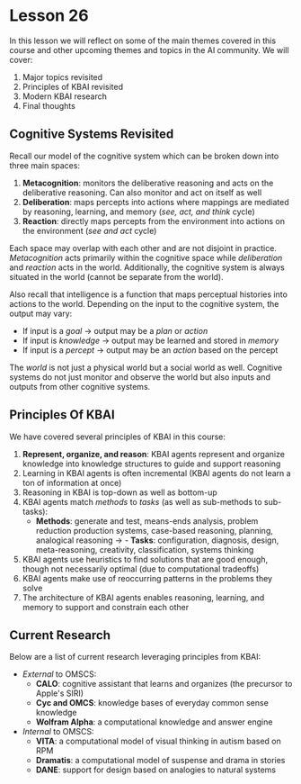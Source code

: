 # Lesson 26

In this lesson we will reflect on some of the main themes covered in this course and other upcoming themes and topics in the AI community. We will cover:

1. Major topics revisited
2. Principles of KBAI revisited
3. Modern KBAI research
4. Final thoughts

## Cognitive Systems Revisited

Recall our model of the cognitive system which can be broken down into three main spaces:

1. **Metacognition**: monitors the deliberative reasoning and acts on the deliberative reasoning. Can also monitor and act on itself as well
2. **Deliberation**: maps percepts into actions where mappings are mediated by reasoning, learning, and memory (_see, act, and think_ cycle)
3. **Reaction**: directly maps percepts from the environment into actions on the environment (_see and act_ cycle)

Each space may overlap with each other and are not disjoint in practice. _Metacognition_ acts primarily within the cognitive space while _deliberation_ and _reaction_ acts in the world. Additionally, the cognitive system is always situated in the world (cannot be separate from the world).

Also recall that intelligence is a function that maps perceptual histories into actions to the world. Depending on the input to the cognitive system, the output may vary:

- If input is a _goal_ -> output may be a _plan_ or _action_
- If input is _knowledge_ -> output may be learned and stored in _memory_
- If input is a _percept_ -> output may be an _action_ based on the percept

The _world_ is not just a physical world but a social world as well. Cognitive systems do not just monitor and observe the world but also inputs and outputs from other cognitive systems.

## Principles Of KBAI

We have covered several principles of KBAI in this course:

1. **Represent, organize, and reason**: KBAI agents represent and organize knowledge into knowledge structures to guide and support reasoning
2. Learning in KBAI agents is often incremental (KBAI agents do not learn a ton of information at once)
3. Reasoning in KBAI is top-down as well as bottom-up
4. KBAI agents match _methods_ to _tasks_ (as well as sub-methods to sub-tasks):
   - **Methods**: generate and test, means-ends analysis, problem reduction production systems, case-based reasoning, planning, analogical reasoning -> - **Tasks**: configuration, diagnosis, design, meta-reasoning, creativity, classification, systems thinking
5. KBAI agents use heuristics to find solutions that are good enough, though not necessarily optimal (due to computational tradeoffs)
6. KBAI agents make use of reoccurring patterns in the problems they solve
7. The architecture of KBAI agents enables reasoning, learning, and memory to support and constrain each other

## Current Research

Below are a list of current research leveraging principles from KBAI:

- _External_ to OMSCS:
  - **CALO**: cognitive assistant that learns and organizes (the precursor to Apple's SIRI)
  - **Cyc and OMCS**: knowledge bases of everyday common sense knowledge
  - **Wolfram Alpha**: a computational knowledge and answer engine
- _Internal_ to OMSCS:
  - **VITA**: a computational model of visual thinking in autism based on RPM
  - **Dramatis**: a computational model of suspense and drama in stories
  - **DANE**: support for design based on analogies to natural systems
